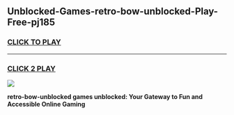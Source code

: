 
## Unblocked-Games-retro-bow-unblocked-Play-Free-pj185
<h3>
<a href="https://premium76.site?title=retro-bow-unblocked&ref=20M">CLICK TO PLAY</a></h3>
<hr>

<h3>
<a href="https://premium76.site?title=retro-bow-unblocked&ref=20M">CLICK 2 PLAY</a>
  
</h3>

<a href="https://premium76.site?title=retro-bow-unblocked&ref=19M"><img src="https://clearcache.store/games.png"></a>


**retro-bow-unblocked games unblocked: Your Gateway to Fun and Accessible Online Gaming**
